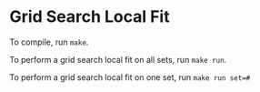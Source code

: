 # Grid Search Local Fit

To compile, run ```make```.

To perform a grid search local fit on all sets, run ```make run```.

To perform a grid search local fit on one set, run ```make run set=#```
